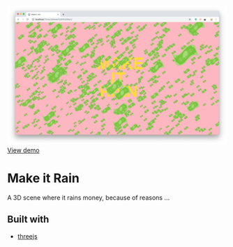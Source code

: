 ![alt text](./screenshot.png)
[View demo](https://wwwannes.github.io/Make-It-Rain/)

# Make it Rain
A 3D scene where it rains money, because of reasons ...

## Built with 
- [threejs](https://threejs.org/)
